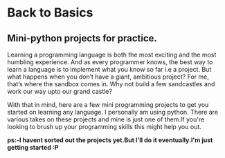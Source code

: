 # Back to Basics
## Mini-python projects for practice.

Learning a programming language is both the most exciting and the most humbling experience. And as every programmer knows, the best way to learn a language is to implement what you know so far i.e a project. But what happens when you don’t have a giant, ambitious project? For me, that’s where the sandbox comes in. Why not build a few sandcastles and work our way upto our grand castle?  

With that in mind, here are a few mini programming projects to get you started on learning any language. I personally am using python. There are various takes on these projects and mine is just one of them.If you're looking to brush up your programming skills this might help you out.

**ps:-I havent sorted out the projects yet.But I'll do it eventually.I'm just getting started :P**
